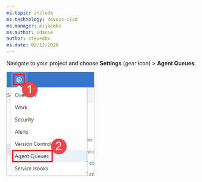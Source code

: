 ```yaml
---
ms.topic: include
ms.technology: devops-cicd
ms.manager: mijacobs
ms.author: sdanie
author: steved0x
ms.date: 02/12/2020
---
```


Navigate to your project and choose **Settings** (gear icon) > **Agent Queues**.

![Choose settings, Agent Queues, TFS 2018.](../../media/agent-queues-tab/settings-agent-queues-2018.png)

